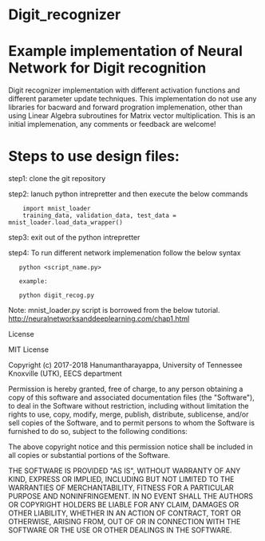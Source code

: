 # Digit_recognizer

# Example implementation of Neural Network for Digit recognition

Digit recognizer implementation with different activation functions and different parameter update techniques. This implementation do not use any libraries for bacward and forward progration implemenation, other than using Linear Algebra subroutines for Matrix vector multiplication. This is an initial implemenation, any comments or feedback are welcome!

# Steps to use design files:

step1: clone the git repository

step2: lanuch python intrepretter and then execute the below commands 

        import mnist_loader
        training_data, validation_data, test_data = mnist_loader.load_data_wrapper()
 
step3: exit out of the python intrepretter 

step4: To run different network implemenation follow the below syntax

       python <script_name.py>
       
       example:
       
       python digit_recog.py
       
           
Note: mnist_loader.py script is borrowed from the below tutorial. 
      http://neuralnetworksanddeeplearning.com/chap1.html
      
      
License

MIT License

Copyright (c) 2017-2018 Hanumantharayappa, University of Tennessee Knoxville (UTK), EECS department

Permission is hereby granted, free of charge, to any person obtaining a copy of this software and associated documentation files (the "Software"), to deal in the Software without restriction, including without limitation the rights to use, copy, modify, merge, publish, distribute, sublicense, and/or sell copies of the Software, and to permit persons to whom the Software is furnished to do so, subject to the following conditions:

The above copyright notice and this permission notice shall be included in all copies or substantial portions of the Software.

THE SOFTWARE IS PROVIDED "AS IS", WITHOUT WARRANTY OF ANY KIND, EXPRESS OR IMPLIED, INCLUDING BUT NOT LIMITED TO THE WARRANTIES OF MERCHANTABILITY, FITNESS FOR A PARTICULAR PURPOSE AND NONINFRINGEMENT. IN NO EVENT SHALL THE AUTHORS OR COPYRIGHT HOLDERS BE LIABLE FOR ANY CLAIM, DAMAGES OR OTHER LIABILITY, WHETHER IN AN ACTION OF CONTRACT, TORT OR OTHERWISE, ARISING FROM, OUT OF OR IN CONNECTION WITH THE SOFTWARE OR THE USE OR OTHER DEALINGS IN THE SOFTWARE.

